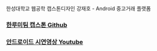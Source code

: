 한성대학교 웹공학 캡스톤디자인 강재호 - Android 중고거래 플랫폼

### [한루미팀 캡스톤 Github](https://github.com/ahntd/HSU_Capstone_25-1)
### [안드로이드 시연영상 Youtube](https://www.youtube.com/watch?v=7134dcT4Fh0)
